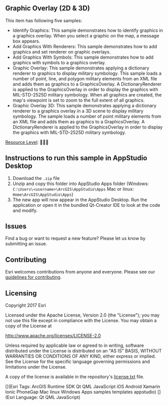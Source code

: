 
## Graphic Overlay (2D & 3D)

This item has following five samples:
- Identify Graphics: This sample demonstrates how to identify graphics in a graphics overlay. When you select a graphic on the map, a message box appears.
- Add Graphics With Renderers: This sample demonstrates how to add graphics and set renderer on graphic overlays.
- Add Graphics With Symbols: This sample demonstrates how to add graphics with symbols to a graphics overlay.
- Graphic Overlay: This sample demonstrates applying a dictionary renderer to graphics to display military symbology. This sample loads a number of point, line, and polygon military elements from an XML file and adds them as graphics to a GraphicsOverlay. A DictionaryRenderer is applied to the GraphicsOverlay in order to display the graphics with MIL-STD-2525D military symbology. When all graphics are created, the map's viewpoint is set to zoom to the full extent of all graphics.
- Graphic Overlay 3D: This sample demonstrates applying a dictionary renderer to a graphics overlay in a 3D scene to display military symbology. The sample loads a number of point military elements from an XML file and adds them as graphics to a GraphicsOverlay. A DictionaryRenderer is applied to the GraphicsOverlay in order to display the graphics with MIL-STD-2525D military symbology.

[Resource Level](https://geonet.esri.com/groups/appstudio/blog/2016/12/06/how-to-describe-our-resources-in-terms-of-difficulty-complexity-and-time-to-digest): 🍌🍌🍌


## Instructions to run this sample in AppStudio Desktop

1. Download the `.zip` file
2. Unzip and copy this folder into AppStudio Apps folder (Windows: `C:\Users\<username>\ArcGIS\AppStudio\Apps` Mac or linux: `Home\ArcGIS\AppStudio\Apps`)
3. The new app will now appear in the AppStudio Desktop. Run the application or open it in the bundled Qt-Creator IDE to look at the code and modify.

## Issues

Find a bug or want to request a new feature?  Please let us know by submitting an issue.

## Contributing

Esri welcomes contributions from anyone and everyone. Please see our [guidelines for contributing](https://github.com/esri/contributing).

## Licensing
Copyright 2017 Esri

Licensed under the Apache License, Version 2.0 (the "License");
you may not use this file except in compliance with the License.
You may obtain a copy of the License at

http://www.apache.org/licenses/LICENSE-2.0

Unless required by applicable law or agreed to in writing, software
distributed under the License is distributed on an "AS IS" BASIS,
WITHOUT WARRANTIES OR CONDITIONS OF ANY KIND, either express or implied.
See the License for the specific language governing permissions and
limitations under the License.

A copy of the license is available in the repository's [license.txt](license.txt) file.


[](Esri Tags: ArcGIS Runtime SDK Qt QML JavaScript iOS Android Xamarin Ionic PhoneGap Mac linux Windows Apps samples templates appstudio)
[](Esri Language: Qt QML JavaScript)
